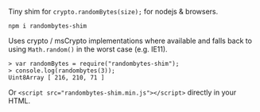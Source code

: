 Tiny shim for `crypto.randomBytes(size);` for nodejs & browsers.

`npm i randombytes-shim`

Uses crypto / msCrypto implementations where available and falls back to using `Math.random()` in the worst case (e.g. IE11).

	> var randomBytes = require("randombytes-shim");
	> console.log(randombytes(3));
	Uint8Array [ 216, 210, 71 ]

Or `<script src="randombytes-shim.min.js"></script>` directly in your HTML.
